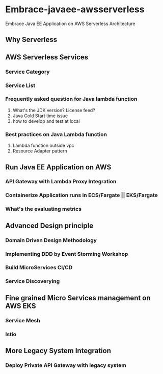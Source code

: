 # Embrace-javaee-awsserverless
Embrace Java EE Application on AWS Serverless Architecture

## Why Serverless

## AWS Serverless Services
### Service Category
### Service List
### Frequently asked question for Java lambda function
1. What's the JDK version? License feed?
2. Java Cold Start time issue
3. how to develop and test at local
### Best practices on Java Lambda function
1. Lambda function outside vpc
2. Resource Adapter pattern 

## Run Java EE Application on AWS
### API Gateway with Lambda Proxy Integration
### Containerize Application runs in ECS/Fargate || EKS/Fargate
### What's the evaluating metrics

## Advanced Design principle
### Domain Driven Design Methodology
### Implementing DDD by Event Storming Workshop
### Build MicroServices CI/CD
### Service Discoverying

## Fine grained Micro Services management on AWS EKS
### Service Mesh
### Istio

## More Legacy System Integration
### Deploy Private API Gateway with legacy system
